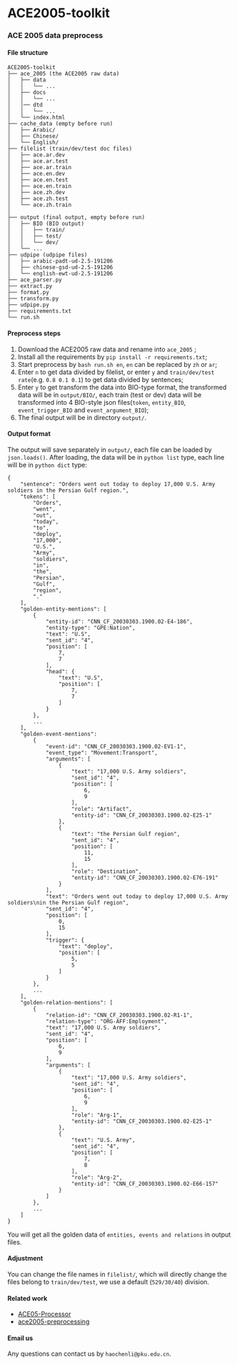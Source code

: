 # ACE2005-toolkit
### ACE 2005 data preprocess
#### File structure
 
```
ACE2005-toolkit
├── ace_2005 (the ACE2005 raw data)
│   ├── data
│   │   └── ...
│   ├── docs
│   │   └── ...
│   │── dtd
│   │   └── ...
│   └── index.html
├── cache_data (empty before run)
│   ├── Arabic/
│   ├── Chinese/
│   └── English/
├── filelist (train/dev/test doc files)
│   ├── ace.ar.dev
│   ├── ace.ar.test
│   ├── ace.ar.train
│   ├── ace.en.dev
│   ├── ace.en.test
│   ├── ace.en.train
│   ├── ace.zh.dev
│   ├── ace.zh.test
│   └── ace.zh.train
│   
├── output (final output, empty before run)
│   ├── BIO (BIO output)
│   │   ├── train/
│   │   ├── test/
│   │   └── dev/
│   └── ...
├── udpipe (udpipe files)
│   ├── arabic-padt-ud-2.5-191206
│   ├── chinese-gsd-ud-2.5-191206
│   └── english-ewt-ud-2.5-191206
├── ace_parser.py
├── extract.py
├── format.py
├── transform.py
├── udpipe.py
├── requirements.txt
└── run.sh

```
#### Preprocess steps
1. Download the ACE2005 raw data and rename into `ace_2005` ;
2. Install all the requirements by `pip install -r requirements.txt`;
3. Start preprocess by `bash run.sh en`, `en` can be replaced by `zh` or `ar`;
4. Enter `n` to get data divided by filelist, or enter `y` and `train/dev/test rate`(e.g. `0.8 0.1 0.1`) to get data divided by sentences;
5. Enter `y` to get transform the data into BIO-type format, the transformed data will be in `output/BIO/`, each train (test or dev) data will be transformed into 4 BIO-style json files(`token`, `entity_BIO`, `event_trigger_BIO` and `event_argument_BIO`);
6. The final output will be in directory `output/`.
#### Output format
The output will save separately in `output/`, each file can be loaded by `json.loads()`. After loading, the data will be in `python list` type, each line will be in `python dict` type:
```
{
    "sentence": "Orders went out today to deploy 17,000 U.S. Army soldiers in the Persian Gulf region.",
    "tokens": [
        "Orders",
        "went",
        "out",
        "today",
        "to",
        "deploy",
        "17,000",
        "U.S.",
        "Army",
        "soldiers",
        "in",
        "the",
        "Persian",
        "Gulf",
        "region",
        "."
    ],
    "golden-entity-mentions": [
        {
            "entity-id": "CNN_CF_20030303.1900.02-E4-186",
            "entity-type": "GPE:Nation",
            "text": "U.S",
            "sent_id": "4",
            "position": [
                7,
                7
            ],
            "head": {
                "text": "U.S",
                "position": [
                    7,
                    7
                ]
            }
        },
        ...
    ],
    "golden-event-mentions": 
        {
            "event-id": "CNN_CF_20030303.1900.02-EV1-1",
            "event_type": "Movement:Transport",
            "arguments": [
                {
                    "text": "17,000 U.S. Army soldiers",
                    "sent_id": "4",
                    "position": [
                        6,
                        9
                    ],
                    "role": "Artifact",
                    "entity-id": "CNN_CF_20030303.1900.02-E25-1"
                },
                {
                    "text": "the Persian Gulf region",
                    "sent_id": "4",
                    "position": [
                        11,
                        15
                    ],
                    "role": "Destination",
                    "entity-id": "CNN_CF_20030303.1900.02-E76-191"
                }
            ],
            "text": "Orders went out today to deploy 17,000 U.S. Army soldiers\nin the Persian Gulf region",
            "sent_id": "4",
            "position": [
                0,
                15
            ],
            "trigger": {
                "text": "deploy",
                "position": [
                    5,
                    5
                ]
            }
        },
        ...
    ],
    "golden-relation-mentions": [
        {
            "relation-id": "CNN_CF_20030303.1900.02-R1-1",
            "relation-type": "ORG-AFF:Employment",
            "text": "17,000 U.S. Army soldiers",
            "sent_id": "4",
            "position": [
                6,
                9
            ],
            "arguments": [
                {
                    "text": "17,000 U.S. Army soldiers",
                    "sent_id": "4",
                    "position": [
                        6,
                        9
                    ],
                    "role": "Arg-1",
                    "entity-id": "CNN_CF_20030303.1900.02-E25-1"
                },
                {
                    "text": "U.S. Army",
                    "sent_id": "4",
                    "position": [
                        7,
                        8
                    ],
                    "role": "Arg-2",
                    "entity-id": "CNN_CF_20030303.1900.02-E66-157"
                }
            ]
        }, 
        ...
    ]
}
```
You will get all the golden data of `entities, events and relations` in output files.
#### Adjustment
You can change the file names in `filelist/`, which will directly change the files belong to `train/dev/test`, we use a default (`529/30/40`) division.
#### Related work
- [ACE05-Processor](https://github.com/wasiahmad/ACE05-Processor)
- [ace2005-preprocessing](https://github.com/nlpcl-lab/ace2005-preprocessing)
#### Email us
Any questions can contact us by `haochenli@pku.edu.cn`.